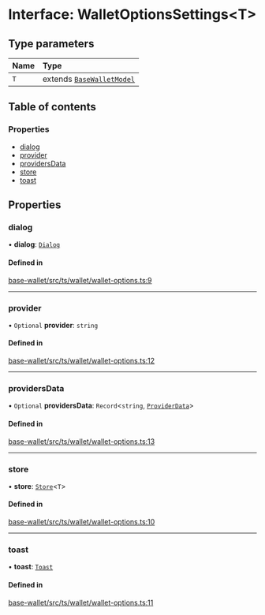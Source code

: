 # Interface: WalletOptionsSettings<T\>

## Type parameters

| Name | Type |
| :------ | :------ |
| `T` | extends [`BaseWalletModel`](BaseWalletModel.md) |

## Table of contents

### Properties

- [dialog](WalletOptionsSettings.md#dialog)
- [provider](WalletOptionsSettings.md#provider)
- [providersData](WalletOptionsSettings.md#providersdata)
- [store](WalletOptionsSettings.md#store)
- [toast](WalletOptionsSettings.md#toast)

## Properties

### dialog

• **dialog**: [`Dialog`](Dialog.md)

#### Defined in

[base-wallet/src/ts/wallet/wallet-options.ts:9](https://gitlab.com/i3-market/code/wp3/t3.2/i3m-wallet-monorepo/-/blob/fb538ee/packages/base-wallet/src/ts/wallet/wallet-options.ts#L9)

___

### provider

• `Optional` **provider**: `string`

#### Defined in

[base-wallet/src/ts/wallet/wallet-options.ts:12](https://gitlab.com/i3-market/code/wp3/t3.2/i3m-wallet-monorepo/-/blob/fb538ee/packages/base-wallet/src/ts/wallet/wallet-options.ts#L12)

___

### providersData

• `Optional` **providersData**: `Record`<`string`, [`ProviderData`](../API.md#providerdata)\>

#### Defined in

[base-wallet/src/ts/wallet/wallet-options.ts:13](https://gitlab.com/i3-market/code/wp3/t3.2/i3m-wallet-monorepo/-/blob/fb538ee/packages/base-wallet/src/ts/wallet/wallet-options.ts#L13)

___

### store

• **store**: [`Store`](Store.md)<`T`\>

#### Defined in

[base-wallet/src/ts/wallet/wallet-options.ts:10](https://gitlab.com/i3-market/code/wp3/t3.2/i3m-wallet-monorepo/-/blob/fb538ee/packages/base-wallet/src/ts/wallet/wallet-options.ts#L10)

___

### toast

• **toast**: [`Toast`](Toast.md)

#### Defined in

[base-wallet/src/ts/wallet/wallet-options.ts:11](https://gitlab.com/i3-market/code/wp3/t3.2/i3m-wallet-monorepo/-/blob/fb538ee/packages/base-wallet/src/ts/wallet/wallet-options.ts#L11)
